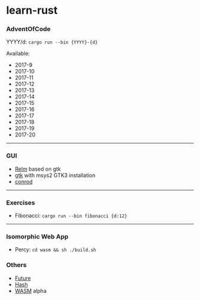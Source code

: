 # learn-rust


### AdventOfCode

YYYY/d: `cargo run --bin {YYYY}-{d}`

Available:
- 2017-9
- 2017-10
- 2017-11
- 2017-12
- 2017-13
- 2017-14
- 2017-15
- 2017-16
- 2017-17
- 2017-18
- 2017-19
- 2017-20

---

### GUI

- [Relm](https://github.com/antoyo/relm) based on gtk
- [gtk](https://gtk-rs.org/) with msys2 GTK3 installation
- [conrod](https://github.com/PistonDevelopers/conrod)

---

### Exercises

- Fibonacci: `cargo run --bin fibonacci {d:12}`

---

### Isomorphic Web App

- Percy: `cd wasm && sh ./build.sh`

### Others

- [Future](https://github.com/msyfls123/learn-rust/tree/future)
- [Hash](https://github.com/msyfls123/learn-rust/tree/hash)
- [WASM](https://github.com/msyfls123/learn-rust/tree/wasm) alpha
